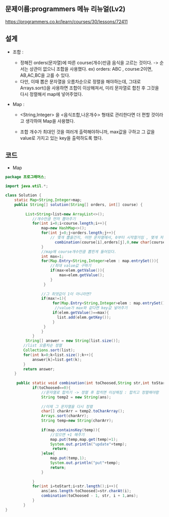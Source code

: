 <h2>문제이름:programmers 메뉴 리뉴얼(Lv2)  </h2>

https://programmers.co.kr/learn/courses/30/lessons/72411

<h2>설계</h2>

- 조합 : 

  - 정해진 orders(문자열)에 따른 course(개수)만큼 음식을 고르는 것이다. -> 순서는 상관이 없으니 조합을 사용했다. ex) orders: ABC , course:2이면, AB,AC,BC을 고를 수 있다. 
  - 다만, 이때 뽑은 문자열을 오름차순으로 정렬을 해야하는데, 그대로 Arrays.sort()을 사용하면 조합이 이상해져서, 미리 문자열로 합친 후 그것을 다시 정렬해서 map에 넣어주었다. 

- Map : 

  - <String,Integer> 을 <음식조합,나온개수> 형태로 관리한다면 더 편할 것이라고 생각하여 Map을 사용했다.

  - 조합 개수가 최대인 것을 여러개 출력해야하니까, max값을 구하고 그 값을 value로 가지고 있는 key을 출력하도록 했다. 

    

<h2>코드</h2>

- Map

```java
package 프로그래머스;

import java.util.*;

class Solution {
    static Map<String,Integer>map;
    public String[] solution(String[] orders, int[] course) {
        
         List<String>list=new ArrayList<>();
            //개수만큼 먼저 뽑아주기 
            for(int i=0;i<course.length;i++){
                map=new HashMap<>();
                for(int j=0;j<orders.length;j++){
                    // 몇개 뽑을건지, 어떤 문자열에서, 0부터 시작할거임 , 몇개 저장?
                      combination(course[i],orders[j],0,new char[course[i]]);
                }
                //map에 course개수만큼 뽑힌게 들어있다.
                int max=1;
                for(Map.Entry<String,Integer>elem : map.entrySet()){
                    //최대 value값 구하기 
                    if(max<elem.getValue()){
                        max=elem.getValue();
                    }
                 }
                
                //그 최댓값이 1이 아니라면?
                if(max!=1){
                     for(Map.Entry<String,Integer>elem : map.entrySet()){
                      //value가 max와 같다면 key값 넣어주기
                     if(elem.getValue()==max){
                       list.add(elem.getKey());
                     }
                 }
                }
            }
         String[] answer = new String[list.size()];
        //list 오름차순 정렬
        Collections.sort(list);
        for(int k=0;k<list.size();k++){
            answer[k]=list.get(k);
        }
        return answer;
    }
    
     public static void combination(int toChoosed,String str,int toStart,char[]ans){
	        if(toChoosed==0){
                //문자열로 합치기 -> 정렬 후 합치면 이상해짐 : 합치고 정렬해야함
	            String temp2 = new String(ans);
               
                //이제 그 문자열을 다시 정렬 
	            char[] charArr = temp2.toCharArray();
                Arrays.sort(charArr);
                String temp=new String(charArr);
                
                if(map.containsKey(temp)){
	                //있으면 +1 해주기
	                map.put(temp,map.get(temp)+1);
                    System.out.println("update"+temp);
                     return;
	            }else{
	                map.put(temp,1);
                    System.out.println("put"+temp);
	                return;
                }
	           
	        }
	        for(int i=toStart;i<str.length();i++){
	        	ans[ans.length-toChoosed]=str.charAt(i);
	        	combination(toChoosed - 1, str, i + 1,ans);
	        }
	    }
}

```

